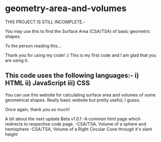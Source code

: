 # geometry-area-and-volumes

THIS PROJECT IS STILL INCOMPLETE.-

You may use this to find the Surface Area (CSA/TSA) of basic geometric shapes.

To the person reading this...

Thank you for using my code! :)
This is my first code and I am glad that you are using it.

This code uses the following languages:-
 i) HTML
 ii) JavaScript
 iii) CSS
 -
You can use this website for calculating surface area and volumes of some geometrical shapes. Really basic website but pretty useful, I guess.

Once again, thank you so much!


A bit about the next update Beta v1.0.1
-A common html page which redirects to respective code page.
-CSA/TSA, Volume of a sphere and hemisphere
-CSA/TSA, Volume of a Right Circular Cone through it's slant height
